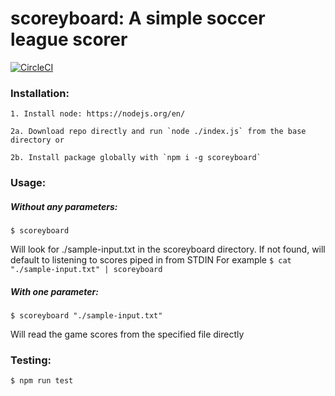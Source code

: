 # scoreyboard: A simple soccer league scorer
[![CircleCI](https://circleci.com/gh/TheAdamizer/scoreyboard.svg?style=svg)](https://circleci.com/gh/TheAdamizer/scoreyboard)

### Installation:
    1. Install node: https://nodejs.org/en/
  
    2a. Download repo directly and run `node ./index.js` from the base directory or
  
    2b. Install package globally with `npm i -g scoreyboard`


### Usage:
  ##### Without any parameters:
  `$ scoreyboard`
  
  Will look for ./sample-input.txt in the scoreyboard directory.  If not found, will default to listening to scores piped in from STDIN
  For example `$ cat "./sample-input.txt" | scoreyboard`
  
  
  ##### With one parameter:
  `$ scoreyboard "./sample-input.txt"`
  
  Will read the game scores from the specified file directly


### Testing:
  `$ npm run test`
